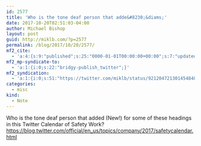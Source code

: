 ```yaml
---
id: 2577
title: 'Who is the tone deaf person that adde&#8230;&diams;'
date: 2017-10-20T02:51:03-04:00
author: Michael Bishop
layout: post
guid: http://miklb.com/?p=2577
permalink: /blog/2017/10/20/2577/
mf2_cite:
  - 'a:4:{s:9:"published";s:25:"0000-01-01T00:00:00+00:00";s:7:"updated";s:25:"0000-01-01T00:00:00+00:00";s:8:"category";a:1:{i:0;s:0:"";}s:6:"author";a:0:{}}'
mf2_mp-syndicate-to:
  - 'a:1:{i:0;s:22:"bridgy-publish_twitter";}'
mf2_syndication:
  - 'a:1:{i:0;s:51:"https://twitter.com/miklb/status/921204721301454848";}'
categories:
  - misc
kind:
  - Note
---
```

Who is the tone deaf person that added (New!) for some of these headings in this Twitter Calendar of Safety Work? <https://blog.twitter.com/official/en_us/topics/company/2017/safetycalendar.html>